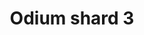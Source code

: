 ---
layout: item
title: Odium shard 3
item-id: 11930
datatable: true
id: 11930
name: "Odium shard 3"
members: true
lowalch: 12400
highalch: 18600
examine: "A broken shield piece."
monsters:
  - id: 6615
    name: "Scorpia"
    members: true
    combat_level: 225
    wiki_url: "https://oldschool.runescape.wiki/w/Scorpia"
    drops:
      - quantity: "1"
        rarity: 0.00390625
    image: "https://oldschool.runescape.wiki/images/3/35/Scorpia.png?517c9"
---